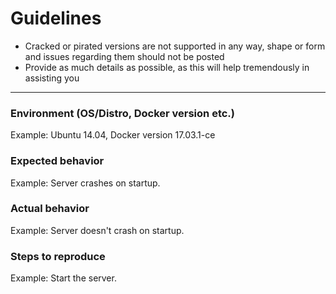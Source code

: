 # Guidelines

- Cracked or pirated versions are not supported in any way, shape or form and issues regarding them should not be posted
- Provide as much details as possible, as this will help tremendously in assisting you

---

### Environment (OS/Distro, Docker version etc.)
Example: Ubuntu 14.04, Docker version 17.03.1-ce

### Expected behavior
Example: Server crashes on startup.

### Actual behavior
Example: Server doesn't crash on startup.

### Steps to reproduce
Example: Start the server.

